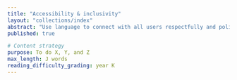 ```yaml
---
title: "Accessibility & inclusivity"
layout: "collections/index"
abstract: "Use language to connect with all users respectfully and politely regardless of origin and ability."
published: true

# Content strategy
purpose: To do X, Y, and Z
max_length: J words
reading_difficulty_grading: year K
---
```

